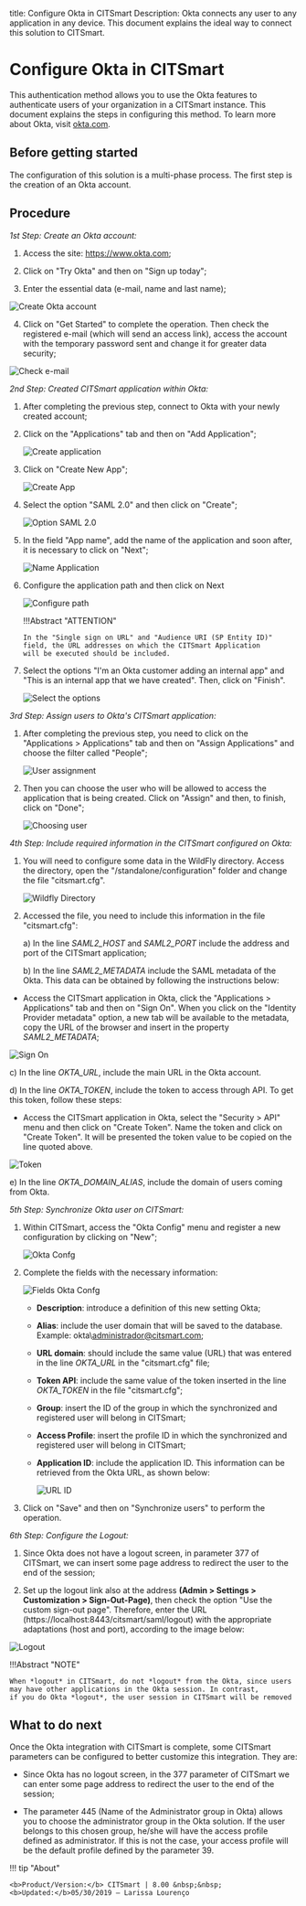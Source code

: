 title: Configure Okta in CITSmart
Description: Okta connects any user to any application in any device. This document explains the ideal way to connect this solution to CITSmart.
# Configure Okta in CITSmart

This authentication method allows you to use the Okta features to authenticate users of your organization in a CITSmart instance. This document explains the steps in configuring this method. To learn more about Okta, visit [okta.com][1].

Before getting started
--------------------

The configuration of this solution is a multi-phase process. The first step is the creation of an Okta account.

Procedure
----------------

*1st Step: Create an Okta account:*

1. Access the site:  https://www.okta.com;

2. Click on "Try Okta" and then on "Sign up today";

3. Enter the essential data (e-mail, name and last name);

![Create Okta account](images/okta.img1.png)

4. Click on "Get Started" to complete the operation. Then check the registered e-mail (which will send an access link), access the account with the temporary password sent and change it for greater data security;

![Check e-mail](images/okta.img2.png)

*2nd Step: Created CITSmart application within Okta:*

1. After completing the previous step, connect to Okta with your newly created account;

2. Click on the "Applications" tab and then on "Add Application";

      ![Create application](images/okta.img3.png)

3. Click on "Create New App";

      ![Create App](images/okta.img4.png)

4. Select the option "SAML 2.0" and then click on "Create";

      ![Option SAML 2.0](images/okta.img5.png)

5. In the field "App name", add the name of the application and soon after, it is necessary to click on "Next";

      ![Name Application](images/okta.img6.png)

6. Configure the application path and then click on Next

    ![Configure path](images/okta.img7.png)

    !!!Abstract "ATTENTION"
    
       In the "Single sign on URL" and "Audience URI (SP Entity ID)" field, the URL addresses on which the CITSmart Application          will be executed should be included.
     
7. Select the options "I'm an Okta customer adding an internal app" and "This is an internal app that we have created". Then, click on "Finish".

      ![Select the options](images/okta.img8.png)

*3rd Step: Assign users to Okta's CITSmart application:*

1. After completing the previous step, you need to click on the "Applications > Applications" tab and then on "Assign Applications" and choose the filter called "People";

      ![User assignment](images/okta.img9.png)

2. Then you can choose the user who will be allowed to access the application that is being created. Click on "Assign" and then, to finish, click on "Done";

      ![Choosing user](images/okta.img10.png)

*4th Step: Include required information in the CITSmart configured on Okta:*

1. You will need to configure some data in the WildFly directory. Access the directory, open the "/standalone/configuration" folder and change the file "citsmart.cfg".

      ![Wildfly Directory](images/okta.img11.png)

  2. Accessed the file, you need to include this information in the file "citsmart.cfg":
       
       a) In the line *SAML2_HOST* and *SAML2_PORT* include the address and port of the CITSmart application;
       
       b) In the line *SAML2_METADATA* include the SAML metadata of the Okta. This data can be obtained by following the instructions below:
 
   - Access the CITSmart application in Okta, click the "Applications > Applications" tab and then on "Sign On". When you click on the "Identity Provider metadata" option, a new tab will be available to the metadata, copy the URL of the browser and insert in the property *SAML2_METADATA*;
        
 ![Sign On](images/okta.img12.png)

   c) In the line *OKTA_URL*, include the main URL in the Okta account.
   
   d) In the line *OKTA_TOKEN*, include the token to access through API. To get this token, follow these steps:
   
   - Access the CITSmart application in Okta, select the "Security > API" menu and then click on "Create Token". Name the token and click on "Create Token". It will be presented the token value to be copied on the line quoted above.
   
![Token](images/okta.img13.png)

  e) In the line *OKTA_DOMAIN_ALIAS*, include the domain of users coming from Okta.
  
*5th Step: Synchronize Okta user on CITSmart:*

1. Within CITSmart, access the "Okta Config" menu and register a new configuration by clicking on "New";

      ![Okta Confg](images/okta.img14.png)

2. Complete the fields with the necessary information:

      ![Fields Okta Confg](images/okta.img15.png)

   * **Description**: introduce a definition of this new setting Okta;
     
   * **Alias**: include the user domain that will be saved to the database. Example: okta\administrador@citsmart.com;
     
   * **URL domain**: should include the same value (URL) that was entered in the line *OKTA_URL* in the "citsmart.cfg" file; 
     
   * **Token API**: include the same value of the token inserted in the line *OKTA_TOKEN* in the file "citsmart.cfg";
     
   * **Group**: insert the ID of the group in which the synchronized and registered user will belong in CITSmart;
     
   * **Access Profile**: insert the profile ID in which the synchronized and registered user will belong in CITSmart;
     
   * **Application ID**: include the application ID. This information can be retrieved from the Okta URL, as shown below:
     
      ![URL ID](images/okta.img16.png)

3. Click on "Save" and then on "Synchronize users" to perform the operation.

*6th Step: Configure the Logout:*

1. Since Okta does not have a logout screen, in parameter 377 of CITSmart, we can insert some page address to redirect the user to the 
end of the session;

2. Set up the logout link also at the address **(Admin > Settings > Customization > Sign-Out-Page)**, then check the option "Use the 
custom sign-out page". Therefore, enter the URL (https://localhost:8443/citsmart/saml/logout) with the appropriate adaptations (host and 
port), according to the image below:

![Logout](images/okta.img19.png)

   !!!Abstract "NOTE"
   
    When *logout* in CITSmart, do not *logout* from the Okta, since users may have other applications in the Okta session. In contrast, 
    if you do Okta *logout*, the user session in CITSmart will be removed

What to do next
----------------------

Once the Okta integration with CITSmart is complete, some CITSmart parameters can be configured to better customize this integration. They are:

 - Since Okta has no logout screen, in the 377 parameter of CITSmart we can enter some page address to redirect the user to the end of the session;
 
 - The parameter 445 (Name of the Administrator group in Okta) allows you to choose the administrator group in the Okta solution. If the user belongs to this chosen group, he/she will have the access profile defined as administrator. If this is not the case, your access profile will be the default profile defined by the parameter 39.
 
!!! tip "About"

    <b>Product/Version:</b> CITSmart | 8.00 &nbsp;&nbsp;
    <b>Updated:</b>05/30/2019 – Larissa Lourenço

[1]: https://www.okta.com/
